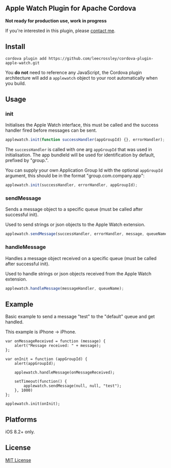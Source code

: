 ## Apple Watch Plugin for Apache Cordova

**Not ready for production use, work in progress**

If you're interested in this plugin, please [contact me](http://ilee.co.uk/contact-me/).

## Install

```
cordova plugin add https://github.com/leecrossley/cordova-plugin-apple-watch.git
```

You **do not** need to reference any JavaScript, the Cordova plugin architecture will add a `applewatch` object to your root automatically when you build.

## Usage

### init

Initialises the Apple Watch interface, this must be called and the success handler fired before messages can be sent.

```js
applewatch.init(function successHandler(appGroupId) {}, errorHandler);
```

The `successHandler` is called with one arg `appGroupId` that was used in initialisation. The app bundleId will be used for identification by default, prefixed by "group.".

You can supply your own Application Group Id with the optional `appGroupId` argument, this should be in the format "group.com.company.app":

```js
applewatch.init(successHandler, errorHandler, appGroupId);
```

### sendMessage

Sends a message object to a specific queue (must be called after successful init).

Used to send strings or json objects to the Apple Watch extension.

```js
applewatch.sendMessage(successHandler, errorHandler, message, queueName);
```

### handleMessage

Handles a message object received on a specific queue (must be called after successful init).

Used to handle strings or json objects received from the Apple Watch extension.

```js
applewatch.handleMessage(messageHandler, queueName);
```

## Example

Basic example to send a message "test" to the "default" queue and get handled.

This example is iPhone -> iPhone.

```
var onMessageReceived = function (message) {
    alert("Message received: " + message);
};

var onInit = function (appGroupId) {
    alert(appGroupId);

    applewatch.handleMessage(onMessageReceived);

    setTimeout(function() {
        applewatch.sendMessage(null, null, "test");
    }, 1000)
};

applewatch.init(onInit);
```

## Platforms

iOS 8.2+ only.

## License

[MIT License](http://ilee.mit-license.org)
